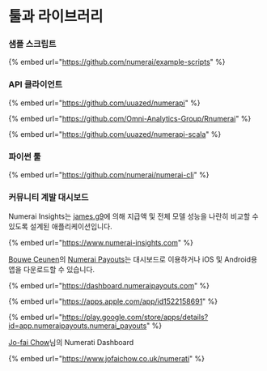 # 툴과 라이브러리

### 샘플 스크립트

{% embed url="https://github.com/numerai/example-scripts" %}

### API 클라이언트

{% embed url="https://github.com/uuazed/numerapi" %}

{% embed url="https://github.com/Omni-Analytics-Group/Rnumerai" %}

{% embed url="https://github.com/uuazed/numerapi-scala" %}

### 파이썬 툴&#x20;

{% embed url="https://github.com/numerai/numerai-cli" %}

### 커뮤니티 계발 대시보드

Numerai Insights는 [james.g9](https://numer.ai/fuka\_eri)에 의해 지급액 및 전체 모델 성능을 나란히 비교할 수 있도록 설계된 애플리케이션입니다.

{% embed url="https://www.numerai-insights.com" %}

[Bouwe Ceunen](https://twitter.com/BouweCeunen)의 [Numerai Payouts](https://twitter.com/NumeraiPayouts)는 대시보드로 이용하거나 iOS 및 Android용 앱을 다운로드할 수 있습니다.

{% embed url="https://dashboard.numeraipayouts.com" %}

{% embed url="https://apps.apple.com/app/id1522158691" %}

{% embed url="https://play.google.com/store/apps/details?id=app.numeraipayouts.numerai_payouts" %}

[Jo-fai Chow](https://twitter.com/matlabulous)님의 Numerati Dashboard

{% embed url="https://www.jofaichow.co.uk/numerati" %}
